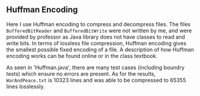 ## Huffman Encoding
Here I use Huffman encoding to compress and decompress files. The files `BufferedBitReader` and `BufferedBitWrite` were not written by me, and were provided by professor as Java library does not have classes to read and write bits. In terms of lossless file compression, Huffman encoding gives the smallest possible fixed encoding of a file. A description of how Huffman encoding works can be found online or in the class textbook.

As seen in 'Huffman.java', there are many test cases (including boundry tests) which ensure no errors are present. As for the results, `WarAndPeace.txt` is 10323 lines and was able to be compressed to 65355 lines losslessly.
